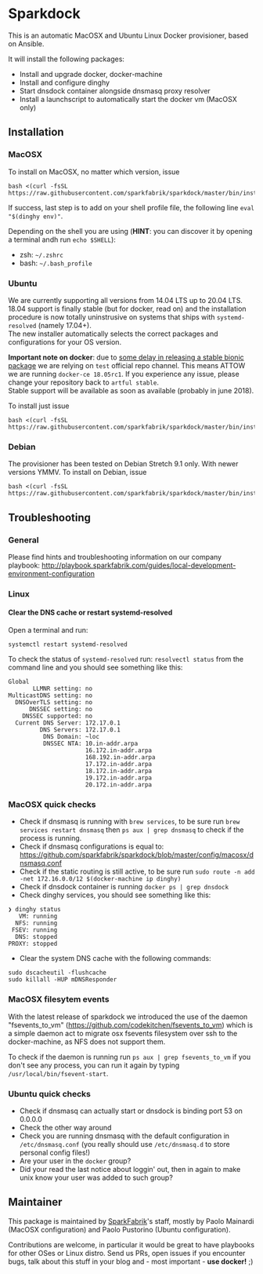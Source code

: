 # Sparkdock

This is an automatic MacOSX and Ubuntu Linux Docker provisioner, based on Ansible.

It will install the following packages:

* Install and upgrade docker, docker-machine
* Install and configure dinghy
* Start dnsdock container alongside dnsmasq proxy resolver
* Install a launchscript to automatically start the docker vm (MacOSX only)

##

## Installation

### MacOSX

To install on MacOSX, no matter which version, issue

```
bash <(curl -fsSL https://raw.githubusercontent.com/sparkfabrik/sparkdock/master/bin/install.macosx)
```

If success, last step is to add on your shell profile file, the following line `eval "$(dinghy env)"`.

Depending on the shell you are using (**HINT**: you can discover it by opening a terminal andh run `echo $SHELL`):

* zsh: `~/.zshrc`
* bash: `~/.bash_profile`


### Ubuntu

We are currently supporting all versions from 14.04 LTS up to 20.04 LTS.  
18.04 support is finally stable (but for docker, read on) and the installation procedure is now totally uninstrusive on systems that ships with `systemd-resolved` (namely 17.04+).  
The new installer automatically selects the correct packages and configurations for your OS version.

**Important note on docker**: due to [some delay in releasing a stable bionic package](https://github.com/docker/for-linux/issues/290) we are relying on `test` official repo channel. This means ATTOW we are running `docker-ce 18.05rc1`. If you experience any issue, please change your repository back to `artful stable`.  
Stable support will be available as soon as available (probably in june 2018).

To install just issue

```
bash <(curl -fsSL https://raw.githubusercontent.com/sparkfabrik/sparkdock/master/bin/install.ubuntu)
```

### Debian

The provisioner has been tested on Debian Stretch 9.1 only. With newer versions YMMV. To install on Debian, issue

```
bash <(curl -fsSL https://raw.githubusercontent.com/sparkfabrik/sparkdock/master/bin/install.debian)
```

## Troubleshooting

### General

Please find hints and troubleshooting information on our company playbook: http://playbook.sparkfabrik.com/guides/local-development-environment-configuration

### Linux

#### Clear the DNS cache or restart systemd-resolved

Open a terminal and run: 

```
systemctl restart systemd-resolved
```

To check the status of `systemd-resolved` run: `resolvectl status` from the command line and you 
should see something like this:

```
Global
       LLMNR setting: no                  
MulticastDNS setting: no                  
  DNSOverTLS setting: no                  
      DNSSEC setting: no                  
    DNSSEC supported: no                  
  Current DNS Server: 172.17.0.1          
         DNS Servers: 172.17.0.1          
          DNS Domain: ~loc                
          DNSSEC NTA: 10.in-addr.arpa     
                      16.172.in-addr.arpa 
                      168.192.in-addr.arpa
                      17.172.in-addr.arpa 
                      18.172.in-addr.arpa 
                      19.172.in-addr.arpa 
                      20.172.in-addr.arpa 
```

### MacOSX quick checks

* Check if dnsmasq is running with `brew services`, to be sure run `brew services restart dnsmasq` then `ps aux | grep dnsmasq` to check if the process is running.
* Check if dnsmasq configurations is equal to: https://github.com/sparkfabrik/sparkdock/blob/master/config/macosx/dnsmasq.conf
* Check if the static routing is still active, to be sure run `sudo route -n add -net 172.16.0.0/12 $(docker-machine ip dinghy)`
* Check if dnsdock container is running `docker ps | grep dnsdock`
* Check dinghy services, you should see something like this:

```
❯ dinghy status
   VM: running
  NFS: running
 FSEV: running
  DNS: stopped
PROXY: stopped

```
* Clear the system DNS cache with the following commands:

```
sudo dscacheutil -flushcache
sudo killall -HUP mDNSResponder
```

### MacOSX filesytem events

With the latest release of sparkdock we introduced the use of the daemon "fsevents_to_vm" (https://github.com/codekitchen/fsevents_to_vm) which is a simple daemon act to migrate osx fsevents filesystem over ssh to the docker-machine, as NFS does not support them.

To check if the daemon is running run `ps aux | grep fsevents_to_vm` if you don't see any process, you can run it again by typing `/usr/local/bin/fsevent-start`.


### Ubuntu quick checks

* Check if dnsmasq can actually start or dnsdock is binding port 53 on 0.0.0.0
* Check the other way around
* Check you are running dnsmasq with the default configuration in `/etc/dnsmasq.conf` (you really should use `/etc/dnsmasq.d` to store personal config files!)
* Are your user in the `docker` group?
* Did your read the last notice about loggin' out, then in again to make unix know your user was added to such group?

## Maintainer

This package is maintained by [SparkFabrik](https://www.sparkfabrik.com)'s staff, mostly by Paolo Mainardi (MacOSX configuration) and Paolo Pustorino (Ubuntu configuration).

Contributions are welcome, in particular it would be great to have playbooks for other OSes or Linux distro.
Send us PRs, open issues if you encounter bugs, talk about this stuff in your blog and - most important - **use docker!** ;)
